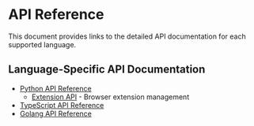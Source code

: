 # API Reference

This document provides links to the detailed API documentation for each supported language.

## Language-Specific API Documentation

- [Python API Reference](../python/docs/api/README.md)
  - [Extension API](../python/docs/api/extension.md) - Browser extension management
- [TypeScript API Reference](../typescript/docs/api/README.md)
- [Golang API Reference](../golang/docs/api/README.md)